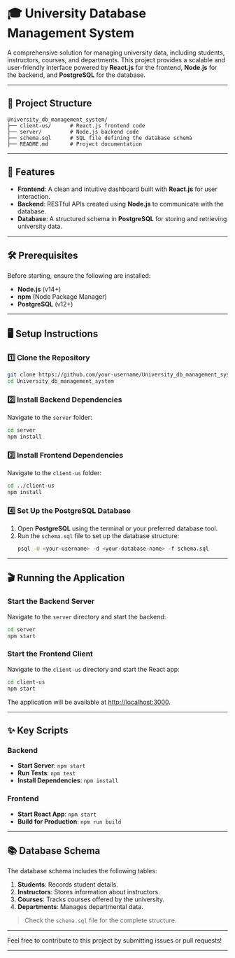 # 🎓 University Database Management System

A comprehensive solution for managing university data, including students, instructors, courses, and departments. This project provides a scalable and user-friendly interface powered by **React.js** for the frontend, **Node.js** for the backend, and **PostgreSQL** for the database.

---

## 📂 Project Structure

```plaintext
University_db_management_system/
├── client-us/      # React.js frontend code
├── server/         # Node.js backend code
├── schema.sql      # SQL file defining the database schema
├── README.md       # Project documentation
```

---

## 🚀 Features

- **Frontend**: A clean and intuitive dashboard built with **React.js** for user interaction.
- **Backend**: RESTful APIs created using **Node.js** to communicate with the database.
- **Database**: A structured schema in **PostgreSQL** for storing and retrieving university data.

---

## 🛠️ Prerequisites

Before starting, ensure the following are installed:

- **Node.js** (v14+)
- **npm** (Node Package Manager)
- **PostgreSQL** (v12+)

---

## 🖥️ Setup Instructions

### 1️⃣ Clone the Repository
```bash
git clone https://github.com/your-username/University_db_management_system.git
cd University_db_management_system
```

### 2️⃣ Install Backend Dependencies
Navigate to the `server` folder:
```bash
cd server
npm install
```

### 3️⃣ Install Frontend Dependencies
Navigate to the `client-us` folder:
```bash
cd ../client-us
npm install
```

### 4️⃣ Set Up the PostgreSQL Database
1. Open **PostgreSQL** using the terminal or your preferred database tool.
2. Run the `schema.sql` file to set up the database structure:
   ```bash
   psql -U <your-username> -d <your-database-name> -f schema.sql
   ```

---

## 🎬 Running the Application

### Start the Backend Server
Navigate to the `server` directory and start the backend:
```bash
cd server
npm start
```

### Start the Frontend Client
Navigate to the `client-us` directory and start the React app:
```bash
cd client-us
npm start
```

The application will be available at [http://localhost:3000](http://localhost:3000).

---

## ✨ Key Scripts

### Backend
- **Start Server**: `npm start`
- **Run Tests**: `npm test`
- **Install Dependencies**: `npm install`

### Frontend
- **Start React App**: `npm start`
- **Build for Production**: `npm run build`

---

## 📚 Database Schema

The database schema includes the following tables:
1. **Students**: Records student details.
2. **Instructors**: Stores information about instructors.
3. **Courses**: Tracks courses offered by the university.
4. **Departments**: Manages departmental data.

> Check the `schema.sql` file for the complete structure.

---

Feel free to contribute to this project by submitting issues or pull requests!

---
